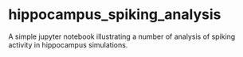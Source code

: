 # hippocampus_spiking_analysis
A simple jupyter notebook illustrating a number of analysis of spiking activity in hippocampus simulations.

